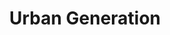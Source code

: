 ---
title: "Urban Generation"
url: /quiapo/urban-generation-rizal-avenue/
shop: department store
---